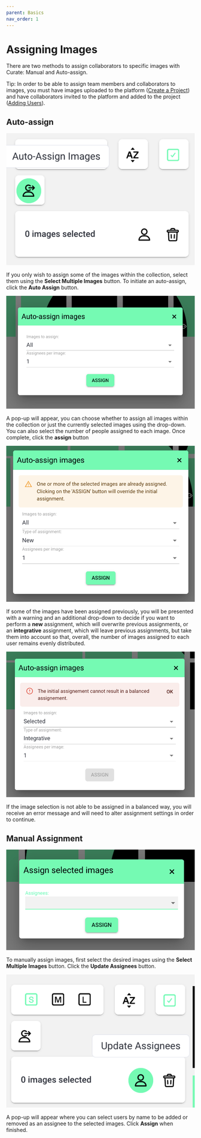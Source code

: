 ```yaml
---
parent: Basics
nav_order: 1
---
```


# Assigning Images

There are two methods to assign collaborators to specific images with Curate: Manual and Auto-assign.

Tip: In order to be able to assign team members and collaborators to images, you must have images uploaded to the platform ([Create a Project](/createproject)) and have collaborators invited to the platform and added to the project ([Adding Users](/adduser)).

## Auto-assign

![Auto-assign Button](/assets/images/curate/curate_auto.png)

If you only wish to assign some of the images within the collection, select them using the **Select Multiple Images** button.
To initiate an auto-assign, click the **Auto Assign** button.

![Auto-assign Pop-up for New Assignment](/assets/images/curate/curate_auto_new.png)

A pop-up will appear, you can choose whether to assign all images within the collection or just the currently selected images using the drop-down.
You can also select the number of people assigned to each image.
Once complete, click the **assign** button

![Auto-assign Pop-Up for Existing Assignment](/assets/images/curate/curate_auto_existing.png)

If some of the images have been assigned previously, you will be presented with a warning and an additional drop-down to decide if you want to perform a **new** assignment, which will overwrite previous assignments, or an **integrative** assignment, which will leave previous assignments, but take them into account so that, overall, the number of images assigned to each user remains evenly distributed.

![Incorrect Assignment Balance Warning](/assets/images/curate/curate_auto_balance.png)

If the image selection is not able to be assigned in a balanced way, you will receive an error message and will need to alter assignment settings in order to continue.

## Manual Assignment

![Update Assignees Button](/assets/images/curate/curate_assignees.png)

To manually assign images, first select the desired images using the **Select Multiple Images** button.
Click the **Update Assignees** button.

![Manual Assignment Pop-Up](/assets/images/curate/curate_manual.png)

A pop-up will appear where you can select users by name to be added or removed as an assignee to the selected images.
Click **Assign** when finished.
